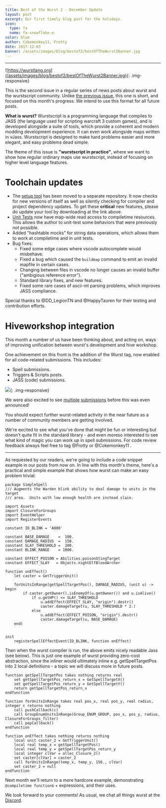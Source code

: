 ```yaml
---
title: Best of the Wurst 2 - December Update
layout: post
excerpt: Our first timely blog post for the holidays.
icon:
  type: fa
  name: fa-snowflake-o
color: blue
author: Cokemonkey11, Frotty
date: 2017-12-03
banner: /assets/images/blog/bestof2/bestOfTheWurst2Banner.jpg
---
```

------
![https://wurstlang.org](/assets/images/blog/bestof2/bestOfTheWurst2Banner.jpg){: .img-responsive}

This is the second issue in a regular series of news posts about wurst and the wurstscript community. Unlike [the previous issue](https://wurstlang.org/blog/thissummerinwurst.html), this one is short, and focused on this month's progress. We intend to use this format for all future posts.

__What is wurst?__ Wurstscript is a programming language that compiles to JASS (the language used for scripting warcraft 3 custom games), and is developed alongside a suite of tools, which provide a coherent and modern modding development experience. It can even work alongside maps written in vJass. Wurstscript is designed to make hard problems easier and more elegant, and easy problems dead simple.

The theme of this issue is __"wurstscript in practice"__, where we want to show how regular ordinary maps use wurstscript, instead of focusing on higher level language features.


# Toolchain updates

* The [setup tool](https://wurstlang.org/start.html) has been moved to a separate repository. It now checks for new versions of itself as well as silently checking for compiler and project dependency updates. To get these __critical__ new features, please do update your tool by downloading at the link above.
* [Unit Tests](https://wurstlang.org/manual.html#automated-unit-tests) now have map-wide read access to compiletime resources. This allows the author to unit-test some behaviors that were previously not possible.
* Added "hashtable mocks" for string data operations, which allows them to work at compiletime and in unit tests.
* Bug fixes:
    - Fixed some edge cases where vscode autocomplete would misbehave.
    - Fixed a bug which caused the `buildmap` command to emit an invalid mapfile in certain cases.
    - Changing between files in vscode no longer causes an invalid buffer ("ambigious reference error").
    - Standard library fixes, and new features.
    - Fixed some rare cases of ascii-int parsing problems, which improves JASS compliance.

Special thanks to @DD_LegionTN and @HappyTauren for their testing and contribution efforts.


# Hiveworkshop integration

This month a number of us have been thinking about, and acting on, ways of improving unification between wurst's development and hive workshop.

One achievement on this front is the addition of the Wurst tag, now enabled for all code-related submissions. This includes:

* Spell submissions.
* Triggers & Scripts posts.
* JASS (code) submissions.

![](/assets/images/blog/bestof2/hiveTag.jpg){: .img-responsive}

We were also excited to see [multiple](https://www.hiveworkshop.com/threads/snippet-initpackage.300738/) [submissions](https://www.hiveworkshop.com/threads/quest.300223/) before this was even announced!

You should expect further wurst-related activity in the near future as a number of community members are getting involved.

We're excited to see what you've done that might be fun or interesting but doesn't quite fit in the standard library - and even moreso interested to see what kind of magic you can work up in spell submissions. For code review feedback always feel free to tag @Frotty or @Cokemonkey11 .

---

As requested by our readers, we're going to include a code snippet example in our posts from now on. In line with this month's theme, here's a practical and simple example that shows how wurst can make an easy problem trivial:

```wurst
package SimpleSpell
/// Augments the Warden blink ability to deal damage to units in the target
/// area.  Units with low enough health are instead slain.

import Assets
import ClosureForGroups
import EventHelper
import RegisterEvents

constant ID_BLINK = 'A000'

constant BASE_DAMAGE    =  100.
constant DAMAGE_RADIUS  =  150.
constant SLAY_THRESHOLD =  200.
constant BLINK_RANGE    = 1000.

constant EFFECT_POISON = Abilities.poisonStingTarget
constant EFFECT_SLAY   = Objects.nightElfBloodArcher

function onEffect()
	let caster = GetTriggerUnit()

	forUnitsInRange(getSpellTargetPos(), DAMAGE_RADIUS, (unit u) -> begin
		if caster.getOwner().isEnemyOf(u.getOwner()) and u.isAlive()
			if u.getHP() <= SLAY_THRESHOLD
				u.addEffect(EFFECT_SLAY, "origin").destr()
				caster.damageTarget(u, SLAY_THRESHOLD * 2.)
			else
				u.addEffect(EFFECT_POISON, "origin").destr()
				caster.damageTarget(u, BASE_DAMAGE)
	end)


init
	registerSpellEffectEvent(ID_BLINK, function onEffect)
```

Then when the wurst compiler is run, the above emits nicely readable Jass (see below). This is just one example of wurst providing zero-cost abstraction, since the inliner would ultimately inline e.g. getSpellTargetPos into 2 local definitions - a topic we will discuss more in future posts.

```wurst
function getSpellTargetPos takes nothing returns real
    set getSpellTargetPos_return_x = GetSpellTargetX()
    set getSpellTargetPos_return_y = GetSpellTargetY()
    return getSpellTargetPos_return_x
endfunction

function forUnitsInRange takes real pos_x, real pos_y, real radius, integer c returns nothing
    call pushCallback(c)
    call GroupEnumUnitsInRange(Group_ENUM_GROUP, pos_x, pos_y, radius, ClosureForGroups_filter)
    call popCallback()
endfunction

function onEffect takes nothing returns nothing
    local unit caster_2 = GetTriggerUnit()
    local real temp_x = getSpellTargetPos()
    local real temp_y = getSpellTargetPos_return_y
    local integer clVar = alloc_Closure_2()
    set caster[clVar] = caster_2
    call forUnitsInRange(temp_x, temp_y, 150., clVar)
    set caster_2 = null
endfunction
```

Next month we'll return to a more hardcore example, demonstrating `@compiletime function`s + expressions, and their uses.

We look forward to your comments! As usual, we chat all things wurst at the [Discord](https://discord.gg/mSHZpWcadz).
